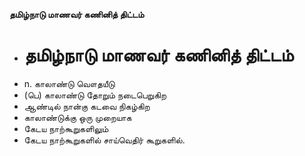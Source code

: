 **தமிழ்நாடு மாணவர் கணினித் திட்டம்**
- # தமிழ்நாடு மாணவர் கணினித் திட்டம்
- n. காலாண்டு வௌதயீடு
- (பெ) காலாண்டு தோறும் நடைபெறுகிற
- ஆண்டில் நான்கு கடவை நிகழ்கிற
- காலாண்டுக்கு ஒரு முறையாக
- கேடய நாற்கூறுகளிலும்
- கேடய நாற்கூறுகளில் சாய்வெதிர் கூறுகளில்.

